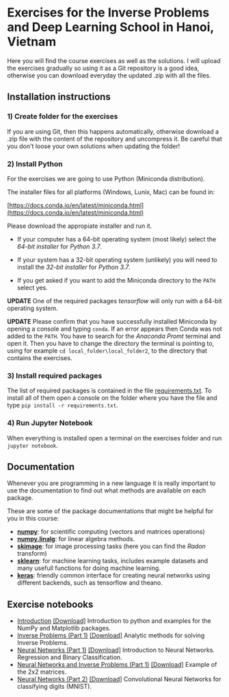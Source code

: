 # Exercises for the Inverse Problems and Deep Learning School in Hanoi, Vietnam 

Here you will find the course exercises as well as the solutions. I will upload the exercises gradually so using it as a Git repository is a good idea, otherwise you can download everyday the updated .zip with all the files.


## Installation instructions

### 1) Create folder for the exercises 
If you are using Git, then this happens automatically, otherwise download a .zip file with the content of the repository and uncompress it. Be careful that you don't loose your own solutions when updating the folder!

### 2) Install Python

For the exercises we are going to use Python (Miniconda distribution).

The installer files for all platforms (Windows, Lunix, Mac) can be found in:

[https://docs.conda.io/en/latest/miniconda.html](https://docs.conda.io/en/latest/miniconda.html)

Please download the appropiate installer and run it.

 - If your computer has a 64-bit operating system (most likely) select the *64-bit installer* for *Python 3.7*.

 - If your system has a 32-bit operating system (unlikely) you will need to install the *32-bit installer* for *Python 3.7*.
 
 - If you get asked if you want to add the Miniconda directory to the `PATH` select yes.
 
**UPDATE**
One of the required packages *tensorflow* will only run with a 64-bit operating system.
 
**UPDATE**
Please confirm that you have successfully installed Miniconda by opening a console and typing `conda`. If an error appears then Conda was not added to the `PATH`. You have to search for the *Anaconda Promt* terminal and open it. Then you have to change the directory the terminal is pointing to, using for example `cd local_folder\local_folder2`, to the directory that contains the exercises.
 
### 3) Install required packages

The list of required packages is contained in the file [requirements.txt](/requirements.txt). To install all of them open a console on the folder where you have the file and type `pip install -r requirements.txt`.

### 4) Run Jupyter Notebook
When everything is installed open a terminal on the exercises folder and run `jupyter notebook`.


## Documentation

Whenever you are programming in a new language it is really important to use the documentation to find out what methods are available on each package. 

These are some of the package documentations that might be helpful for you in this course:
 - [**numpy**](http://www.numpy.org/): for scientific computing (vectors and matrices operations)
 - [**numpy.linalg**](https://docs.scipy.org/doc/numpy/reference/routines.linalg.html): for linear algebra methods.
 - [**skimage**](http://scikit-image.org/docs): for image processing tasks (here you can find the *Radon* transform)
 - [**sklearn**](https://scikit-learn.org): for machine learning tasks, includes example datasets and many usefull functions for doing machine learning.
 - [**keras**](https://keras.io/): friendly common interface for creating neural networks using different backends, such as tensorflow and theano.
 

## Exercise notebooks

 - [Introduction](https://github.com/otero-bremen/hanoi-school/blob/master/introduction.ipynb) <a href="https://raw.githubusercontent.com/otero-bremen/hanoi-school/master/introduction.ipynb" download>[Download]</a> Introduction to python and examples for the NumPy and Matplotlib packages.
 - [Inverse Problems (Part 1)](https://github.com/otero-bremen/hanoi-school/blob/master/inverse_problems_1.ipynb) <a href="https://raw.githubusercontent.com/otero-bremen/hanoi-school/master/inverse_problems_1.ipynb" download>[Download]</a> Analytic methods for solving Inverse Problems.
 - [Neural Networks (Part 1)](https://github.com/otero-bremen/hanoi-school/blob/master/neural_networks_1.ipynb) <a href="https://raw.githubusercontent.com/otero-bremen/hanoi-school/master/neural_networks_1.ipynb" download>[Download]</a> Introduction to Neural Networks. Regression and Binary Classification.
 - [Neural Networks and Inverse Problems (Part 1)](https://github.com/otero-bremen/hanoi-school/blob/master/neural_networks_and_inverse_problems_1.ipynb) <a href="https://raw.githubusercontent.com/otero-bremen/hanoi-school/master/neural_networks_and_inverse_problems_1.ipynb" download>[Download]</a> Example of the 2x2 matrices.
 - [Neural Networks (Part 2)](https://github.com/otero-bremen/hanoi-school/blob/master/neural_networks_2.ipynb) <a href="https://raw.githubusercontent.com/otero-bremen/hanoi-school/master/neural_networks_2.ipynb" download>[Download]</a> Convolutional Neural Networks for classifying digits (MNIST).
